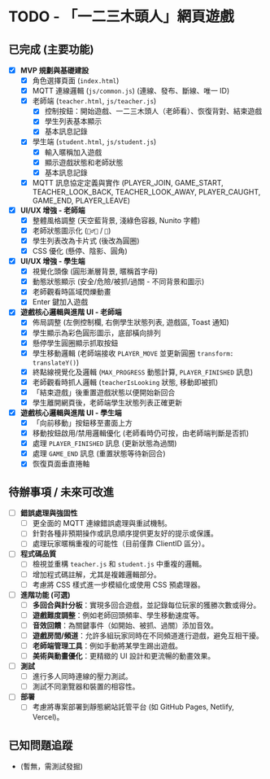 # TODO - 「一二三木頭人」網頁遊戲

## 已完成 (主要功能)

-   [x] **MVP 規劃與基礎建設**
    -   [x] 角色選擇頁面 (`index.html`)
    -   [x] MQTT 連線邏輯 (`js/common.js`) (連線、發布、斷線、唯一 ID)
    -   [x] 老師端 (`teacher.html`, `js/teacher.js`)
        -   [x] 控制按鈕：開始遊戲、一二三木頭人（老師看）、恢復背對、結束遊戲
        -   [x] 學生列表基本顯示
        -   [x] 基本訊息記錄
    -   [x] 學生端 (`student.html`, `js/student.js`)
        -   [x] 輸入暱稱加入遊戲
        -   [x] 顯示遊戲狀態和老師狀態
        -   [x] 基本訊息記錄
    -   [x] MQTT 訊息協定定義與實作 (PLAYER_JOIN, GAME_START, TEACHER_LOOK_BACK, TEACHER_LOOK_AWAY, PLAYER_CAUGHT, GAME_END, PLAYER_LEAVE)
-   [x] **UI/UX 增強 - 老師端**
    -   [x] 整體風格調整 (天空藍背景, 淺綠色容器, Nunito 字體)
    -   [x] 老師狀態圖示化 (`🧍‍♂️🔙` / `👀`)
    -   [x] 學生列表改為卡片式 (後改為圓圈)
    -   [x] CSS 優化 (懸停、陰影、圓角)
-   [x] **UI/UX 增強 - 學生端**
    -   [x] 視覺化頭像 (圓形漸層背景, 暱稱首字母)
    -   [x] 動態狀態顯示 (安全/危險/被抓/過關 - 不同背景和圖示)
    -   [x] 老師觀看時區域閃爍動畫
    -   [x] Enter 鍵加入遊戲
-   [x] **遊戲核心邏輯與進階 UI - 老師端**
    -   [x] 佈局調整 (左側控制欄, 右側學生狀態列表, 遊戲區, Toast 通知)
    -   [x] 學生顯示為彩色圓形圖示，底部橫向排列
    -   [x] 懸停學生圓圈顯示抓取按鈕
    -   [x] 學生移動邏輯 (老師端接收 `PLAYER_MOVE` 並更新圓圈 `transform: translateY()`)
    -   [x] 終點線視覺化及邏輯 (`MAX_PROGRESS` 動態計算, `PLAYER_FINISHED` 訊息)
    -   [x] 老師觀看時抓人邏輯 (`teacherIsLooking` 狀態, 移動即被抓)
    -   [x] 「結束遊戲」後重置遊戲狀態以便開始新回合
    -   [x] 學生離開網頁後，老師端學生狀態列表正確更新
-   [x] **遊戲核心邏輯與進階 UI - 學生端**
    -   [x] 「向前移動」按鈕移至畫面上方
    -   [x] 移動按鈕啟用/禁用邏輯優化 (老師看時仍可按，由老師端判斷是否抓)
    -   [x] 處理 `PLAYER_FINISHED` 訊息 (更新狀態為過關)
    -   [x] 處理 `GAME_END` 訊息 (重置狀態等待新回合)
    -   [x] 恢復頁面垂直捲軸

## 待辦事項 / 未來可改進

-   [ ] **錯誤處理與強固性**
    -   [ ] 更全面的 MQTT 連線錯誤處理與重試機制。
    -   [ ] 針對各種非預期操作或訊息順序提供更友好的提示或保護。
    -   [ ] 處理玩家暱稱重複的可能性（目前僅靠 ClientID 區分）。
-   [ ] **程式碼品質**
    -   [ ] 檢視並重構 `teacher.js` 和 `student.js` 中重複的邏輯。
    -   [ ] 增加程式碼註解，尤其是複雜邏輯部分。
    -   [ ] 考慮將 CSS 樣式進一步模組化或使用 CSS 預處理器。
-   [ ] **進階功能 (可選)**
    -   [ ] **多回合與計分板**：實現多回合遊戲，並記錄每位玩家的獲勝次數或得分。
    -   [ ] **遊戲難度調整**：例如老師回頭頻率、學生移動速度等。
    -   [ ] **音效回饋**：為關鍵事件（如開始、被抓、過關）添加音效。
    -   [ ] **遊戲房間/頻道**：允許多組玩家同時在不同頻道進行遊戲，避免互相干擾。
    -   [ ] **老師端管理工具**：例如手動將某學生踢出遊戲。
    -   [ ] **美術與動畫優化**：更精緻的 UI 設計和更流暢的動畫效果。
-   [ ] **測試**
    -   [ ] 進行多人同時連線的壓力測試。
    -   [ ] 測試不同瀏覽器和裝置的相容性。
-   [ ] **部署**
    -   [ ] 考慮將專案部署到靜態網站託管平台 (如 GitHub Pages, Netlify, Vercel)。

## 已知問題追蹤
-   (暫無，需測試發掘) 